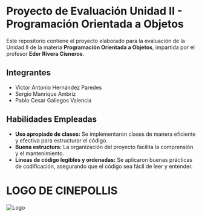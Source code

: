 # Proyecto de Evaluación Unidad II - Programación Orientada a Objetos

Este repositorio contiene el proyecto elaborado para la evaluación de la Unidad II de la materia **Programación Orientada a Objetos**, impartida por el profesor **Eder Rivera Cisneros**.

## Integrantes

- Víctor Antonio Hernández Paredes
- Sergio Manrique Ambriz
- Pablo Cesar Gallegos Valencia


## Habilidades Empleadas

- **Uso apropiado de clases:** Se implementaron clases de manera eficiente y efectiva para estructurar el código.
- **Buena estructura:** La organización del proyecto facilita la comprensión y el mantenimiento.
- **Líneas de código legibles y ordenadas:** Se aplicaron buenas prácticas de codificación, asegurando que el código sea fácil de leer y entender.

# LOGO DE CINEPOLLIS

![Logo](https://github.com/user-attachments/assets/b8c77dae-74b4-425f-94c7-2446a854229c)
